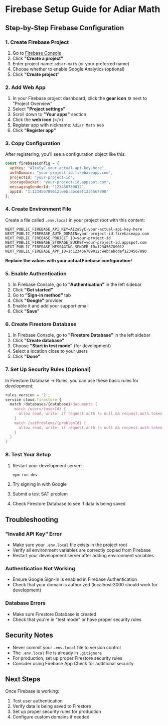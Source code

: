 # Firebase Setup Guide for Adiar Math

## Step-by-Step Firebase Configuration

### 1. Create Firebase Project

1. Go to [Firebase Console](https://console.firebase.google.com/)
2. Click **"Create a project"**
3. Enter project name: `adiar-math` (or your preferred name)
4. Choose whether to enable Google Analytics (optional)
5. Click **"Create project"**

### 2. Add Web App

1. In your Firebase project dashboard, click the **gear icon** ⚙️ next to "Project Overview"
2. Select **"Project settings"**
3. Scroll down to **"Your apps"** section
4. Click the **web icon** (</>)
5. Register app with nickname: `Adiar Math Web`
6. Click **"Register app"**

### 3. Copy Configuration

After registering, you'll see a configuration object like this:

```javascript
const firebaseConfig = {
  apiKey: "AIzaSyC-your-actual-api-key-here",
  authDomain: "your-project-id.firebaseapp.com",
  projectId: "your-project-id",
  storageBucket: "your-project-id.appspot.com",
  messagingSenderId: "123456789012",
  appId: "1:123456789012:web:abcdef1234567890"
};
```

### 4. Create Environment File

Create a file called `.env.local` in your project root with this content:

```env
NEXT_PUBLIC_FIREBASE_API_KEY=AIzaSyC-your-actual-api-key-here
NEXT_PUBLIC_FIREBASE_AUTH_DOMAIN=your-project-id.firebaseapp.com
NEXT_PUBLIC_FIREBASE_PROJECT_ID=your-project-id
NEXT_PUBLIC_FIREBASE_STORAGE_BUCKET=your-project-id.appspot.com
NEXT_PUBLIC_FIREBASE_MESSAGING_SENDER_ID=123456789012
NEXT_PUBLIC_FIREBASE_APP_ID=1:123456789012:web:abcdef1234567890
```

**Replace the values with your actual Firebase configuration!**

### 5. Enable Authentication

1. In Firebase Console, go to **"Authentication"** in the left sidebar
2. Click **"Get started"**
3. Go to **"Sign-in method"** tab
4. Click **"Google"** provider
5. Enable it and add your support email
6. Click **"Save"**

### 6. Create Firestore Database

1. In Firebase Console, go to **"Firestore Database"** in the left sidebar
2. Click **"Create database"**
3. Choose **"Start in test mode"** (for development)
4. Select a location close to your users
5. Click **"Done"**

### 7. Set Up Security Rules (Optional)

In Firestore Database → Rules, you can use these basic rules for development:

```javascript
rules_version = '2';
service cloud.firestore {
  match /databases/{database}/documents {
    match /users/{userId} {
      allow read, write: if request.auth != null && request.auth.token.email == resource.data.email;
    }
    match /satProblems/{problemId} {
      allow read, write: if request.auth != null && request.auth.token.email == resource.data.userId;
    }
  }
}
```

### 8. Test Your Setup

1. Restart your development server:
   ```bash
   npm run dev
   ```

2. Try signing in with Google
3. Submit a test SAT problem
4. Check Firestore Database to see if data is being saved

## Troubleshooting

### "Invalid API Key" Error
- Make sure your `.env.local` file exists in the project root
- Verify all environment variables are correctly copied from Firebase
- Restart your development server after adding environment variables

### Authentication Not Working
- Ensure Google Sign-In is enabled in Firebase Authentication
- Check that your domain is authorized (localhost:3000 should work for development)

### Database Errors
- Make sure Firestore Database is created
- Check that you're in "test mode" or have proper security rules

## Security Notes

- Never commit your `.env.local` file to version control
- The `.env.local` file is already in `.gitignore`
- For production, set up proper Firestore security rules
- Consider using Firebase App Check for additional security

## Next Steps

Once Firebase is working:
1. Test user authentication
2. Verify data is being saved to Firestore
3. Set up proper security rules for production
4. Configure custom domains if needed
